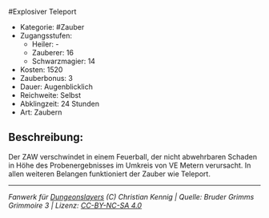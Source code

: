 #Explosiver Teleport  
- Kategorie: #Zauber  
- Zugangsstufen:  
  - Heiler: -  
  - Zauberer: 16  
  - Schwarzmagier: 14  
- Kosten: 1520  
- Zauberbonus: 3  
- Dauer: Augenblicklich  
- Reichweite: Selbst  
- Abklingzeit: 24 Stunden  
- Art: Zaubern     

## Beschreibung:
Der ZAW verschwindet in einem Feuerball, der nicht abwehrbaren Schaden in Höhe des Probenergebnisses im Umkreis von VE Metern verursacht. In allen weiteren Belangen funktioniert der Zauber wie Teleport.


___
*Fanwerk für [Dungeonslayers](https://www.dungeonslayers.net/) (C) Christian Kennig | Quelle: Bruder Grimms Grimmoire 3 | Lizenz: [CC-BY-NC-SA 4.0](https://creativecommons.org/licenses/by-nc-sa/4.0/deed.de)*